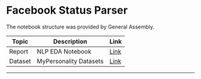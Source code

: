<!---
Questions? Comments?:
1. Log an issue to this repo to alert us of a problem.
2. Suggest an edit yourself by forking this repo, making edits, and submitting a pull request with your changes back to our master branch.
3. Reach out to the data team on Slack and share your thoughts!
--->

# Facebook Status Parser

<!--- Unit and sequence information. This template is an instructor-facing description for a given activity or lab. --->

The notebook structure was provided by General Assembly.

| Topic | Description | Link |
| --- | --- | --- |
| Report |  NLP EDA Notebook | [Link](https://github.com/cotica/facebook-status-parser/blob/main/lab-5-02-NLP-personality-types-starter-code.ipynb)|
| Dataset | MyPersonality Datasets | [Link](./data) |

---
